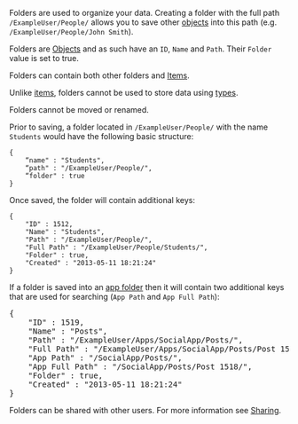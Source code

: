 Folders are used to organize your data. Creating a folder with the full path ```/ExampleUser/People/``` allows you to save other <a href="?Objects">objects</a> into this path (e.g. ```/ExampleUser/People/John Smith```).

Folders are [Objects](objects) and as such have an ```ID```, ```Name``` and ```Path```. Their ```Folder``` value is set to true.

Folders can contain both other folders and [Items](Items).

Unlike <a href="?Items">items</a>, folders cannot be used to store data using <a href="?Types">types</a>.

Folders cannot be moved or renamed.

Prior to saving, a folder located in ```/ExampleUser/People/``` with the name ```Students``` would have the following basic structure:

```
{
    “name" : "Students",
    “path" : "/ExampleUser/People/",
    “folder" : true
}
```

Once saved, the folder will contain additional keys:

```
{
    "ID" : 1512,
    "Name" : "Students",
    "Path" : "/ExampleUser/People/",
    "Full Path" : "/ExampleUser/People/Students/",
    "Folder" : true,
    "Created" : "2013-05-11 18:21:24"
}
```

If a folder is saved into an <a href="?App Folders">app folder</a> then it will contain two additional keys that are used for searching (```App Path``` and ```App Full Path```):

<pre>{
    "ID" : 1519,
    "Name" : "Posts",
    "Path" : "/ExampleUser/Apps/SocialApp/Posts/",
    "Full Path" : "/ExampleUser/Apps/SocialApp/Posts/Post 1518/",
    "App Path" : "/SocialApp/Posts/",
    "App Full Path" : "/SocialApp/Posts/Post 1518/",
    "Folder" : true,
    "Created" : "2013-05-11 18:21:24"
}</pre>

Folders can be shared with other users. For more information see <a href="?Sharing">Sharing</a>.